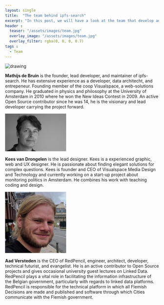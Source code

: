 ```yaml
---
layout: single
title:  "The team behind ipfs-search"
excerpt: "In this post, we will have a look at the team that develop and manage ipfs-search."
header :
  teaser: "/assets/images/team.jpg"
  overlay_image: "/assets/images/team.jpg"
  overlay_filter: rgba(0, 0, 0, 0.7)
tags :
  - Team
---
```

<img src="/assets/images/avatar_mathijs.jpg" alt="drawing" width="200" />

**Mathijs de Bruin** is the founder, lead developer, and maintainer of ipfs-search. He has extensive experience as a developer, data architecht, and entrepeneur. Founding member of the coop Visualspace, a web-solutions company. He graduated in physics and philosophy at the University of Amsterdam in 2010 where he won the New Ideas Contest in 2009.
An active Open Source contributor since he was 14, he is the visionary and lead developer carrying the project forward.

<img src="/assets/images/kees_avatar.png" alt="drawing" width="200" />

**Kees van Drongelen** is the lead designer. Kees is a experienced graphic, web and UX designer. He is passionate about finding elegant solutions for complex questions. Kees is founder and CEO of Visualspace Media Design and Technology and currently working on a start-up project about monitoring politics in Amsterdam. He combines his work with teaching coding and design.

<img src="/assets/images/aad_avatar.jpg" alt="drawing" width="200" />

**Aad Versteden** is the CEO of RedPencil, engineer, architect, developer, technical futurist, and evangelist. He is an active contributor to Open Source projects and gives occasional university guest lectures on Linked Data. RedPencil plays a vital role in facilitating the information infrastructure of the Belgian government, particularly with regards to linked data platforms. RedPencil is responsible for the technical platform in which all Flemish Decisions are made and published and software through which Cities communicate with the Flemish government.


